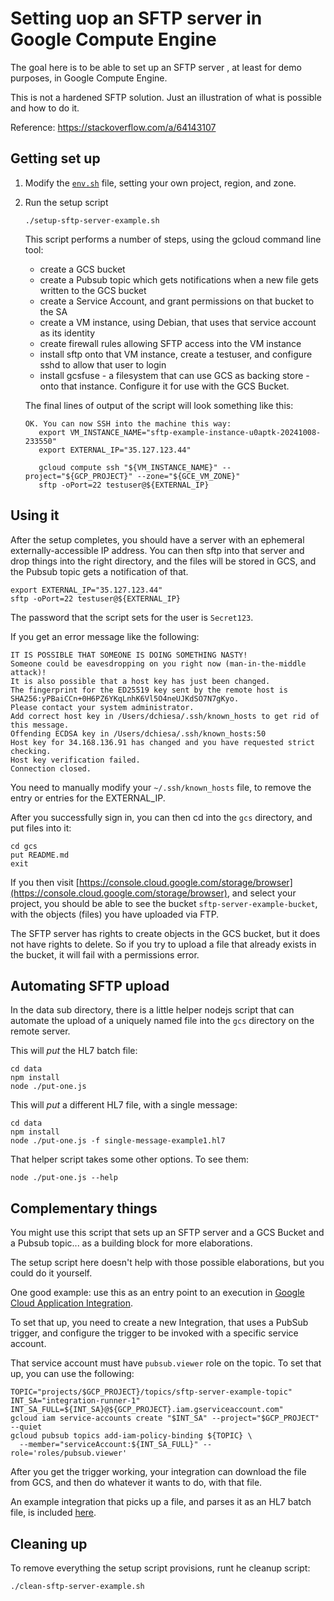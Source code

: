 # Setting uop an SFTP server in Google Compute Engine

The goal here is to be able to set up an SFTP server , at least for demo purposes, in Google Compute Engine.

This is not a hardened SFTP solution. Just an illustration of what is possible and how to do it.

Reference: https://stackoverflow.com/a/64143107

## Getting set up

1. Modify the [`env.sh`](./env.sh) file, setting your own project, region, and zone.

2. Run the setup script
   ```
   ./setup-sftp-server-example.sh
   ```
   This script performs a number of steps, using the gcloud command line tool:
   - create a GCS bucket
   - create a Pubsub topic which gets notifications when a new file gets written to the GCS bucket
   - create a Service Account, and grant permissions on that bucket to the SA
   - create a VM instance, using Debian, that uses that service account as its identity
   - create firewall rules allowing SFTP access into the VM instance
   - install sftp onto that VM instance, create a testuser, and configure sshd to allow that user to login
   - install gcsfuse - a filesystem that can use GCS as backing store - onto that instance. Configure it for use with the GCS Bucket.

   The final lines of output of the script will look something like this:
   ```
   OK. You can now SSH into the machine this way:
      export VM_INSTANCE_NAME="sftp-example-instance-u0aptk-20241008-233550"
      export EXTERNAL_IP="35.127.123.44"

      gcloud compute ssh "${VM_INSTANCE_NAME}" --project="${GCP_PROJECT}" --zone="${GCE_VM_ZONE}"
      sftp -oPort=22 testuser@${EXTERNAL_IP}
   ```

## Using it

After the setup completes, you should have a server with an ephemeral externally-accessible IP address. You can then
sftp into that server and drop things into the right directory, and the files will be stored in GCS, and the Pubsub topic gets a notification of that.

```
export EXTERNAL_IP="35.127.123.44"
sftp -oPort=22 testuser@${EXTERNAL_IP}
```

The password that the script sets for the user is `Secret123`.

If you get an error message like the following:
```
IT IS POSSIBLE THAT SOMEONE IS DOING SOMETHING NASTY!
Someone could be eavesdropping on you right now (man-in-the-middle attack)!
It is also possible that a host key has just been changed.
The fingerprint for the ED25519 key sent by the remote host is
SHA256:yPBaiCCn+0H6PZ6YKqLnhK6Vl5O4neUJKdSO7N7gKyo.
Please contact your system administrator.
Add correct host key in /Users/dchiesa/.ssh/known_hosts to get rid of this message.
Offending ECDSA key in /Users/dchiesa/.ssh/known_hosts:50
Host key for 34.168.136.91 has changed and you have requested strict checking.
Host key verification failed.
Connection closed.
```

You need to manually modify your `~/.ssh/known_hosts` file, to remove the entry or entries for the EXTERNAL_IP.


After you successfully sign in, you can then cd into the `gcs` directory, and put files into it:
```
cd gcs
put README.md
exit
```

If you then visit
[https://console.cloud.google.com/storage/browser](https://console.cloud.google.com/storage/browser),
and select your project, you should be able to see the bucket
`sftp-server-example-bucket`, with the objects (files) you have uploaded via
FTP.

The SFTP server has rights to create objects in the GCS bucket, but it does not
have rights to delete.  So if you try to upload a file that already exists in
the bucket, it will fail with a permissions error.


## Automating SFTP upload

In the data sub directory, there is a little helper nodejs script that can
automate the upload of a uniquely named file into the `gcs` directory on the remote server.

This will _put_ the HL7 batch file:

```
cd data
npm install
node ./put-one.js
```

This will _put_ a different HL7 file, with a single message:

```
cd data
npm install
node ./put-one.js -f single-message-example1.hl7
```

That helper script takes some other options. To see them:
```
node ./put-one.js --help
```

## Complementary things

You might use this script that sets up an SFTP server and a GCS Bucket and a Pubsub topic... as
a building block for more elaborations.

The setup script here doesn't help with those possible elaborations, but you could do it yourself.

One good example: use this as an entry point to an execution in [Google Cloud Application Integration](https://cloud.google.com/application-integration/docs/overview).

To set that up, you need to create a new Integration, that uses a PubSub trigger,
and configure the trigger to be invoked with a specific service account.

That service account must have `pubsub.viewer` role on the topic. To set that up, you can use the following:

```
TOPIC="projects/$GCP_PROJECT}/topics/sftp-server-example-topic"
INT_SA="integration-runner-1"
INT_SA_FULL=${INT_SA}@${GCP_PROJECT}.iam.gserviceaccount.com"
gcloud iam service-accounts create "$INT_SA" --project="$GCP_PROJECT" --quiet
gcloud pubsub topics add-iam-policy-binding ${TOPIC} \
  --member="serviceAccount:${INT_SA_FULL}" --role='roles/pubsub.viewer'
```

After you get the trigger working, your integration can download the file from GCS, and then do whatever it wants to do, with that file.

An example integration that picks up a file, and parses it as an HL7 batch file, is included [here](./complementary-things/example-HL7-parse-batch.json).


## Cleaning up

To remove everything the setup script provisions, runt he cleanup script:
```
./clean-sftp-server-example.sh
```
